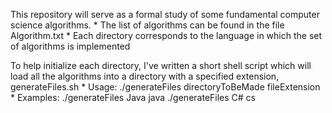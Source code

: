 This repository will serve as a formal study of some fundamental computer science algorithms. 
    * The list of algorithms can be found in the file Algorithm.txt
    * Each directory corresponds to the language in which the set of algorithms is implemented

To help initialize each directory, I've written a short shell script which will load all the 
algorithms into a directory with a specified extension, generateFiles.sh
    * Usage: ./generateFiles directoryToBeMade fileExtension
    * Examples: ./generateFiles Java java
                ./generateFiles C# cs

